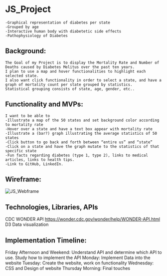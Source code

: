 # JS_Project
    -Graphical representation of diabetes per state
    -Grouped by age 
    -Interactive human body with diabetetic side effects
    -Pathophysiology of Diabetes

## Background: 
    The Goal of my Project is to display the Mortality Rate and Number of Deaths caused by Diabetes Melitus over the past ten years. 
    I plan to use a map and hover functionalities to highlight each selected state. 
    I also want click functionality in order to select a state, and have a graph of mortality count per state grouped by statistics. 
    Statistical grouping consists of state, age, gender, etc..

## Functionality and MVPs:
    I want to be able to 
    -Illustrate a map of the 50 states and set background color according to mortality rate 
    -Hover over a state and have a text box appear with mortality rate
    -Illustrate a (bar?) graph illustrating the average statistics of 50 states
    -Click button to go back and forth between “entire us” and “state”
    -Click on a state and have the graph mutate to the statistics of that specific state
    -Fun facts regarding diabetes (type 1, type 2), links to medical articles, links to health tips.
    -Link to GitHub, LinkedIn. 

## Wireframe: 
![JS_Webframe](https://user-images.githubusercontent.com/107147187/184403472-8aa51e1d-9bcc-4924-a9f5-7e885460fba6.png)

## Technologies, Libraries, APIs
CDC WONDER API
https://wonder.cdc.gov/wonder/help/WONDER-API.html
D3 Data visualization


## Implementation Timeline:
Friday Afternoon and Weekend: Understand API and determine which API to use. Study how to implement the API
Monday: Implement Data into the website
Tuesday: Create the website, work on functionality 
Wednesday: CSS and Design of website
Thursday Morning: Final touches 
